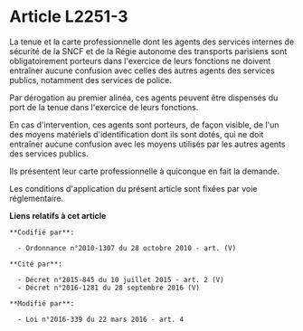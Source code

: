 # Article L2251-3

La tenue et la carte professionnelle dont les agents des services internes de sécurité de la SNCF et de la Régie autonome des
transports parisiens sont obligatoirement porteurs dans l'exercice de leurs fonctions ne doivent entraîner aucune confusion
avec celles des autres agents des services publics, notamment des services de police. 

Par dérogation au premier alinéa, ces agents peuvent être dispensés du port de la tenue dans l'exercice de leurs fonctions. 

En cas d'intervention, ces agents sont porteurs, de façon visible, de l'un des moyens matériels d'identification dont ils
sont dotés, qui ne doit entraîner aucune confusion avec les moyens utilisés par les autres agents des services publics. 

Ils présentent leur carte professionnelle à quiconque en fait la demande. 

Les conditions d'application du présent article sont fixées par voie réglementaire.

**Liens relatifs à cet article**

	**Codifié par**:

	  - Ordonnance n°2010-1307 du 28 octobre 2010 - art. (V)

	**Cité par**:

	  - Décret n°2015-845 du 10 juillet 2015 - art. 2 (V)
	  - Décret n°2016-1281 du 28 septembre 2016 (V)

	**Modifié par**:

	  - Loi n°2016-339 du 22 mars 2016 - art. 4
